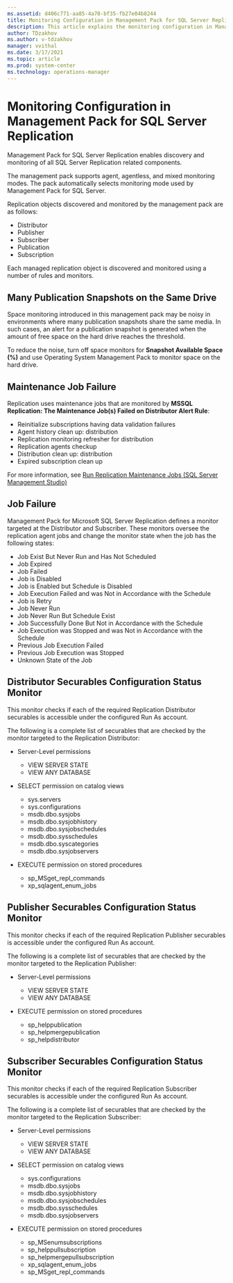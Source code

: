 ```yaml
---
ms.assetid: d406c771-aa85-4a70-bf35-fb27e04b8244
title: Monitoring Configuration in Management Pack for SQL Server Replication
description: This article explains the monitoring configuration in Management Pack for SQL Server Replication
author: TDzakhov
ms.author: v-tdzakhov
manager: vvithal
ms.date: 3/17/2021
ms.topic: article
ms.prod: system-center
ms.technology: operations-manager
---
```


# Monitoring Configuration in Management Pack for SQL Server Replication

Management Pack for SQL Server Replication enables discovery and monitoring of all SQL Server Replication related components.

The management pack supports agent, agentless, and mixed monitoring modes. The pack automatically selects monitoring mode used by Management Pack for SQL Server.

Replication objects discovered and monitored by the management pack are as follows:

- Distributor
- Publisher
- Subscriber
- Publication
- Subscription

Each managed replication object is discovered and monitored using a number of rules and monitors.

## Many Publication Snapshots on the Same Drive

Space monitoring introduced in this management pack may be noisy in environments where many publication snapshots share the same media. In such cases, an alert for a publication snapshot is generated when the amount of free space on the hard drive reaches the threshold.

To reduce the noise, turn off space monitors for **Snapshot Available Space (%)** and use Operating System Management Pack to monitor space on the hard drive.

## Maintenance Job Failure

Replication uses maintenance jobs that are monitored by **MSSQL Replication: The Maintenance Job(s) Failed on Distributor Alert Rule**:

- Reinitialize subscriptions having data validation failures
- Agent history clean up: distribution
- Replication monitoring refresher for distribution
- Replication agents checkup
- Distribution clean up: distribution
- Expired subscription clean up

For more information, see [Run Replication Maintenance Jobs (SQL Server Management Studio)](https://docs.microsoft.com/sql/relational-databases/replication/administration/run-replication-maintenance-jobs-sql-server-management-studio?redirectedfrom=MSDN&view=sql-server-ver15&preserve-view=true)

## Job Failure

Management Pack for Microsoft SQL Server Replication defines a monitor targeted at the Distributor and Subscriber. These monitors oversee the replication agent jobs and change the monitor state when the job has the following states:

- Job Exist But Never Run and Has Not Scheduled
- Job Expired
- Job Failed
- Job is Disabled
- Job is Enabled but Schedule is Disabled
- Job Execution Failed and was Not in Accordance with the Schedule
- Job is Retry
- Job Never Run
- Job Never Run But Schedule Exist
- Job Successfully Done But Not in Accordance with the Schedule
- Job Execution was Stopped and was Not in Accordance with the Schedule
- Previous Job Execution Failed
- Previous Job Execution was Stopped
- Unknown State of the Job

## Distributor Securables Configuration Status Monitor

This monitor checks if each of the required Replication Distributor securables is accessible under the configured Run As account.

The following is a complete list of securables that are checked by the monitor targeted to the Replication Distributor:

- Server-Level permissions
  - VIEW SERVER STATE
  - VIEW ANY DATABASE

- SELECT permission on catalog views
  - sys.servers
  - sys.configurations
  - msdb.dbo.sysjobs
  - msdb.dbo.sysjobhistory
  - msdb.dbo.sysjobschedules
  - msdb.dbo.sysschedules
  - msdb.dbo.syscategories
  - msdb.dbo.sysjobservers

- EXECUTE permission on stored procedures
  - sp_MSget_repl_commands
  - xp_sqlagent_enum_jobs

## Publisher Securables Configuration Status Monitor

This monitor checks if each of the required Replication Publisher securables is accessible under the configured Run As account.

The following is a complete list of securables that are checked by the monitor targeted to the Replication Publisher:

- Server-Level permissions
  - VIEW SERVER STATE
  - VIEW ANY DATABASE

- EXECUTE permission on stored procedures
  - sp_helppublication
  - sp_helpmergepublication
  - sp_helpdistributor

## Subscriber Securables Configuration Status Monitor

This monitor checks if each of the required Replication Subscriber securables is accessible under the configured Run As account.

The following is a complete list of securables that are checked by the monitor targeted to the Replication Subscriber:

- Server-Level permissions
  - VIEW SERVER STATE
  - VIEW ANY DATABASE

- SELECT permission on catalog views
  - sys.configurations
  - msdb.dbo.sysjobs
  - msdb.dbo.sysjobhistory
  - msdb.dbo.sysjobschedules
  - msdb.dbo.sysschedules
  - msdb.dbo.sysjobservers

- EXECUTE permission on stored procedures
  - sp_MSenumsubscriptions
  - sp_helppullsubscription
  - sp_helpmergepullsubscription
  - xp_sqlagent_enum_jobs
  - sp_MSget_repl_commands
